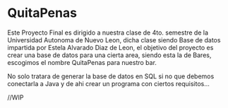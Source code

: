 # QuitaPenas

Este Proyecto Final es dirigido a nuestra clase de 4to. semestre de la Universidad Autonoma de Nuevo Leon, dicha clase siendo Base de datos impartida por Estela Alvarado Diaz de Leon, el objetivo del proyecto es crear una base de datos para una cierta area, siendo esta la de Bares, escogimos el nombre QuitaPenas para nuestro bar. 

No solo tratara de generar la base de datos en SQL si no que debemos conectarla a Java y de ahi crear un programa con ciertos requisitos...

//WIP
